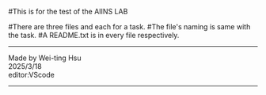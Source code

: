 #This is for the test of the AIINS LAB  

#There are three files and each for a task.
#The file's naming is same with the task.
#A README.txt is in every file respectively.



*************************
Made by Wei-ting Hsu  
2025/3/18  
editor:VScode  
*************************
